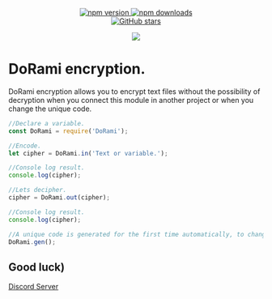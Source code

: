 <div align="center">
    <p>
        <div>
            <a href="https://www.npmjs.com/package/dorami">
                <img alt="npm version" src="https://img.shields.io/npm/v/dorami">
                <a>
                    <a href="https://www.npmjs.com/package/dorami">
                        <img src="https://img.shields.io/npm/dt/dorami.svg" alt="npm downloads">
                    </a>
        </div>
        <div>
            <a href="https://github.com/CFormen3000/dorami">
                <img alt="GitHub stars" src="https://img.shields.io/github/stars/CFormen3000/dorami?logo=github">
            </a>
        </div>
    </p>
    <p>
        <a href="https://nodei.co/npm/dorami/">
            <img src="https://nodei.co/npm/dorami.png?downloads=true&stars=true">
        </a>
    </p>
</div>

# DoRami encryption.
DoRami encryption allows you to encrypt text files without the possibility of decryption when you connect this module in another project or when you change the unique code.

```javascript
//Declare a variable.
const DoRami = require('DoRami');

//Encode.
let cipher = DoRami.in('Text or variable.');

//Console log result.
console.log(cipher);

//Lets decipher.
cipher = DoRami.out(cipher);

//Console log result.
console.log(cipher);

//A unique code is generated for the first time automatically, to change it you need to use the function.
DoRami.gen();
```
## Good luck)
[Discord Server](https://discord.gg/d4rKqZs)
